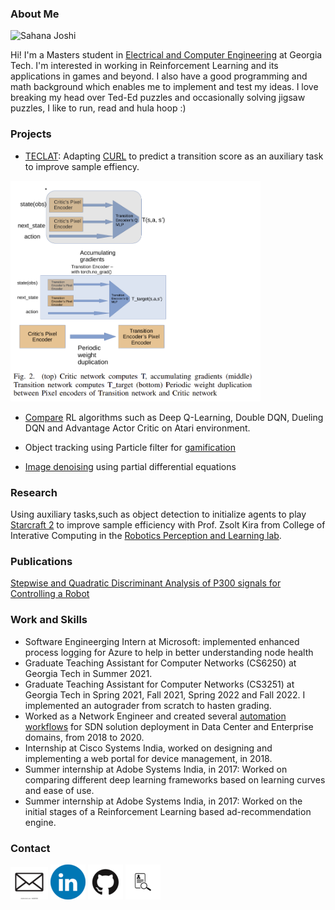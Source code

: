 ### About Me

![Sahana Joshi](sahana-joshi.jpg)

Hi! I'm a Masters student in [Electrical and Computer Engineering](https://www.ece.gatech.edu/) at Georgia Tech. I'm interested in working in Reinforcement Learning and its applications in games and beyond. I also have a good programming and math background which enables me to implement and test my ideas. I love breaking my head over Ted-Ed puzzles and occasionally solving jigsaw puzzles, I like to run, read and hula hoop :)

### Projects
- [TECLAT](TECLAT.pdf): Adapting [CURL](https://github.com/MishaLaskin/curl) to predict a transition score as an auxiliary task to improve sample effiency.
<img src="teclat_model.PNG" alt="teclat_model" length="400" width="400"/>

- [Compare](ECE_6254.pdf) RL algorithms such as Deep Q-Learning, Double DQN, Dueling DQN and Advantage Actor Critic on Atari environment.

- Object tracking using Particle filter for [gamification](Gamification_of_particle_filter_based_multi_object_tracking_through_socket_based_communication.pdf)

- [Image denoising](PDEs_Project.pdf) using partial differential equations

### Research
Using auxiliary tasks,such as object detection to initialize agents to play [Starcraft 2](https://github.com/deepmind/pysc2) to improve sample efficiency with Prof. Zsolt Kira from College of Interative Computing in the [Robotics Perception and Learning lab](https://www.cc.gatech.edu/~zk15/group/).

### Publications
[Stepwise and Quadratic Discriminant Analysis of P300 signals for Controlling a Robot](https://ieeexplore.ieee.org/document/8903946)

### Work and Skills
- Software Engineerging Intern at Microsoft: implemented enhanced process logging for Azure to help in better understanding node health
- Graduate Teaching Assistant for Computer Networks (CS6250) at Georgia Tech in Summer 2021.
- Graduate Teaching Assistant for Computer Networks (CS3251) at Georgia Tech in Spring 2021, Fall 2021, Spring 2022 and Fall 2022. I implemented an autograder from scratch to hasten grading.
- Worked as a Network Engineer and created several [automation workflows](https://developer.cisco.com/codeexchange/github/repo/sahanajoshi/dnacataglance/) for SDN solution deployment in Data Center and Enterprise domains, from 2018 to 2020.
- Internship at Cisco Systems India, worked on designing and implementing a web portal for device management, in 2018.
- Summer internship at Adobe Systems India, in 2017: Worked on comparing different deep learning frameworks based on learning curves and ease of use. 
- Summer internship at Adobe Systems India, in 2017: Worked on the initial stages of a Reinforcement Learning based ad-recommendation engine.


### Contact
[![Email](email.png)](mailto:sjoshi330@gatech.edu)
[![LinkedIn](linkedin.png)](https://www.linkedin.com/in/sahana-joshi/)
[![Github](github.png)](https://github.com/sahanajoshi)
[![Resume](resume.png)](Resume_Sahana_Joshiv3.pdf)


